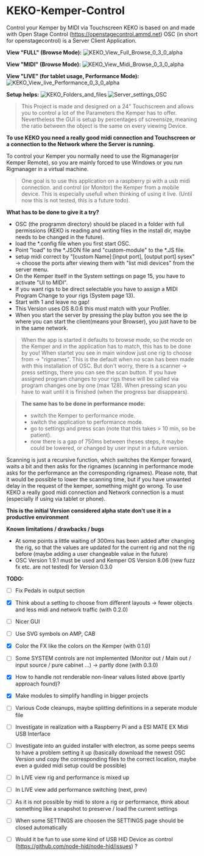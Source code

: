 # KEKO-Kemper-Control
Control your Kemper by MIDI via Touchscreen
KEKO is based on and made with Open Stage Control (https://openstagecontrol.ammd.net)
OSC (in short for openstagecontrol) is a Server Client Application.

**View "FULL" (Browse Mode):**
![KEKO_View_Full_Browse_0_3_0_alpha](https://user-images.githubusercontent.com/41967358/114307917-2fca3700-9ae2-11eb-870d-0021ff9b6773.JPG)

**View "MIDI" (Browse Mode):**
![KEKO_View_Midi_Browse_0_3_0_alpha](https://user-images.githubusercontent.com/41967358/114307945-4bcdd880-9ae2-11eb-812c-f3a03894081e.JPG)

**View "LIVE" (for tablet usage, Performance Mode):**
![KEKO_View_live_Performance_0_3_0_alpha](https://user-images.githubusercontent.com/41967358/114307948-525c5000-9ae2-11eb-9080-f693ced9229a.JPG)

**Setup helps:**
![KEKO_Folders_and_files](https://user-images.githubusercontent.com/41967358/117565018-8611a200-b0af-11eb-8205-02e625d05eca.JPG)
![Server_settings_OSC](https://user-images.githubusercontent.com/41967358/117565014-801bc100-b0af-11eb-8960-e4bc4411f671.JPG)



>This Project is made and designed on a 24" Touchscreen and allows you to control a lot of the Parameters the Kemper has to offer.
>Nevertheless the GUI is setup by percentages of screensize, meaning the ratio between the object is the same on every viewing Device.

**To use KEKO you need a really good midi connection and Touchscreen or a connection to the Network where the Server is running.**

To control your Kemper you normally need to use the Rigmanager(or Kemper Remote), so you are mainly forced to use Windows or you run Rigmanager in a virtual machine.


>One goal is to use this application on a raspberry pi with a usb midi connection. 
>and control (or Monitor) the Kemper from a mobile device.
>This is especially usefull when thinking of using it live.
>(Until now this is not tested, this is a future todo).


**What has to be done to give it a try?**
- OSC (the programm directory) should be placed in a folder with full permissions (KEKO is reading and writing files in the install dir, maybe needs to be changed in the future).
- load the *.config file when you first start OSC.
- Point "load" to the *.JSON file and "custom-module" to the *.JS file.
- setup midi correct by "[custom Name]:[input port], [output port] sysex" -> choose the ports after viewing them with "list midi devices" from the server menu.
- On the Kemper itself in the System settings on page 15, you have to activate "UI to MIDI".
- If you want rigs to be direct selectable you have to assign a MIDI Program Change to your rigs (System page 13).
- Start with 1 and leave no gap!
- This Version uses OS 8.0.6 this must match with your Profiler.
- When you start the server by pressing the play button you see the ip where you can start the client(means your Browser), you just have to be in the same network.



>When the app is started it defaults to browse mode, so the mode on the Kemper and in the application has to match, this has to be done by you!
>When startet you see in main window just one rig to choose from -> "rignames". 
>This is the default when no scan has been made with this installation of OSC.
>But don't worry, there is a scanner -> press settings, there you can see the scan button.
>If you have assigned program changes to your rigs these will be called via program changes one by one (max 128).
>When pressing scan you have to wait until it is finished (when the progress bar disappears).

>**The same has to be done in performance mode:**
>- switch the Kemper to performance mode.
>- switch the application to performance mode.
>- go to settings and press scan (note that this takes > 10 min, so be patient).
> - now there is a gap of 750ms between theses steps, it maybe could be lowered, or changed by user input in a future version.


Scanning is just a recursive function, which switches the Kemper forward, 
waits a bit and then asks for the rignames 
(scanning in performance mode asks for the performance an the corresponding rignames). 
Please note, that it would be possible to lower the scanning time, but if you have 
unwanted delay in the request of the kemper, something might go wrong. 
To use KEKO a really good midi connection and Network connection is a must 
(especially if using via tablet or phone).

 
**This is the initial Version considered alpha state don't use it in a productive environment**


**Known limitations / drawbacks / bugs**
- At some points a little waiting of 300ms has been added after changing the rig, so that the values are updated for the current rig and not the rig before (maybe adding a user changeable value in the future)
- OSC Version 1.9.1 must be used and Kemper OS Version 8.06 (new fuzz fx etc. are not tested) for Version 0.3.0

**TODO:**

- [ ] Fix Pedals in output section
- [x] Think about a setting to choose from different layouts -> fewer objects and less midi and network traffic (with 0.2.0)
- [ ] Nicer GUI
- [ ] Use SVG symbols on AMP, CAB
- [x] Color the FX like the colors on the Kemper (with 0.1.0)
- [ ] Some SYSTEM controls are not implemented (Monitor out / Main out / input source / pure cabinet ...) -> partly done (with 0.3.0)
- [x] How to handle not renderable non-linear values listed above (partly approach found)?
- [x] Make modules to simplify handling in bigger projects
- [ ] Various Code cleanups, maybe splitting definitions in a seperate module file
- [ ] Investigate in realization with a Raspberry Pi and a ESI MATE EX Midi USB Interface
- [ ] Investigate into an guided installer with electron, as some peeps seems to have a problem setting it up (basically download the newest OSC Version und copy the corresponding files to the correct location, maybe even a guided midi setup could be possible)
- [ ] In LIVE view rig and performance is mixed up
- [ ] In LIVE view add performance switching (next, prev)
- [ ] As it is not possible by midi to store a rig or performance, think about something like a snapshot to preserve / load the current settings
- [ ] When some SETTINGS are choosen the SETTINGS page should be closed automatically
- [ ] Would it be fun to use some kind of USB HID Device as control (https://github.com/node-hid/node-hid/issues) ?
 
